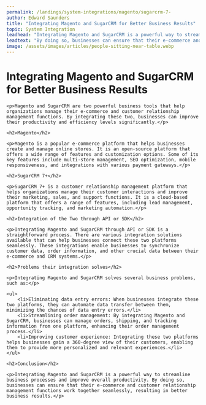```yaml
---
permalink: /landings/system-integrations/magento/sugarcrm-7-
author: Edward Saunders
title: "Integrating Magento and SugarCRM for Better Business Results"
topic: System Integration
leadhead: "Integrating Magento and SugarCRM is a powerful way to streamline business processes and improve overall productivity"
leadtext: "By doing so, businesses can ensure that their e-commerce and customer relationship management functions work together seamlessly, resulting in better business results."
image: /assets/images/articles/people-sitting-near-table.webp
---
```

<div class="arttext">	<h1>Integrating Magento and SugarCRM for Better Business Results</h1>

	<p>Magento and SugarCRM are two powerful business tools that help organizations manage their e-commerce and customer relationship management functions. By integrating these two, businesses can improve their productivity and efficiency levels significantly.</p>

	<h2>Magento</h2>

	<p>Magento is a popular e-commerce platform that helps businesses create and manage online stores. It is an open-source platform that offers a wide range of features and customization options. Some of its key features include multi-store management, SEO optimization, mobile responsiveness, and integrations with various payment gateways.</p>

	<h2>SugarCRM 7+</h2>

	<p>SugarCRM 7+ is a customer relationship management platform that helps organizations manage their customer interactions and improve their marketing, sales, and support functions. It is a cloud-based platform that offers a range of features, including lead management, opportunity tracking, and marketing automation.</p>

	<h2>Integration of the Two through API or SDK</h2>

	<p>Integrating Magento and SugarCRM through API or SDK is a straightforward process. There are various integration solutions available that can help businesses connect these two platforms seamlessly. These integrations enable businesses to synchronize customer data, order information, and other crucial data between their e-commerce and CRM systems.</p>

	<h2>Problems their integration solves</h2>

	<p>Integrating Magento and SugarCRM solves several business problems, such as:</p>

	<ul>
		<li>Eliminating data entry errors: When businesses integrate these two platforms, they can automate data transfer between them, minimizing the chances of data entry errors.</li>
		<li>Streamlining order management: By integrating Magento and SugarCRM, businesses can manage orders, shipping, and tracking information from one platform, enhancing their order management process.</li>
		<li>Improving customer experience: Integrating these two platforms helps businesses gain a 360-degree view of their customers, enabling them to provide more personalized and relevant experiences.</li>
	</ul>

	<h2>Conclusion</h2>

	<p>Integrating Magento and SugarCRM is a powerful way to streamline business processes and improve overall productivity. By doing so, businesses can ensure that their e-commerce and customer relationship management functions work together seamlessly, resulting in better business results.</p>

</div>
